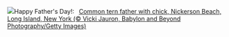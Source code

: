 ![](https://www.bing.com/th?id=OHR.TernFather_EN-US0899570111_UHD.jpg&w=1000)Happy Father's Day!:&nbsp;&ensp;[Common tern father with chick, Nickerson Beach, Long Island, New York (© Vicki Jauron, Babylon and Beyond Photography/Getty Images)](https://www.bing.com/th?id=OHR.TernFather_EN-US0899570111_UHD.jpg)
<br><br/>
